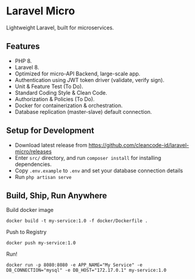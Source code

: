 # Laravel Micro
Lightweight Laravel, built for microservices.

## Features
- PHP 8.
- Laravel 8.
- Optimized for micro-API Backend, large-scale app.
- Authentication using JWT token driver (validate, verify sign).
- Unit & Feature Test (To Do).
- Standard Coding Style & Clean Code.
- Authorization & Policies (To Do).
- Docker for containerization & orchestration.
- Database replication (master-slave) default connection.

## Setup for Development
- Download latest release from https://github.com/cleancode-id/laravel-micro/releases
- Enter `src/` directory, and run `composer install` for installing dependencies.
- Copy `.env.example` to `.env` and set your database connection details
- Run `php artisan serve`

## Build, Ship, Run Anywhere
Build docker image
```
docker build -t my-service:1.0 -f docker/Dockerfile .
```
Push to Registry
```
docker push my-service:1.0
``` 
Run!
```
docker run -p 8080:8080 -e APP_NAME="My Service" -e DB_CONNECTION="mysql" -e DB_HOST="172.17.0.1" my-service:1.0
```

